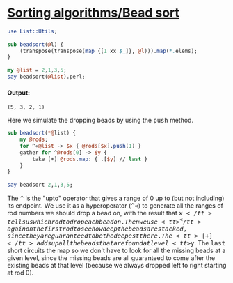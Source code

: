 [1]: http://rosettacode.org/wiki/Sorting_algorithms/Bead_sort

# [Sorting algorithms/Bead sort][1]

```perl
use List::Utils;
 
sub beadsort(@l) {
    (transpose(transpose(map {[1 xx $_]}, @l))).map(*.elems);
}
 
my @list = 2,1,3,5;
say beadsort(@list).perl;
```

#### Output:
```
(5, 3, 2, 1)
```


Here we simulate the dropping beads by using the <tt>push</tt> method.

```perl
sub beadsort(*@list) {
    my @rods;
    for ^«@list -> $x { @rods[$x].push(1) }
    gather for ^@rods[0] -> $y {
        take [+] @rods.map: { .[$y] // last }
    }
}
 
say beadsort 2,1,3,5;
```


The <tt>^</tt> is the "upto" operator that gives a range of 0 up to (but not including) its endpoint. We use it as a hyperoperator (<tt>^«</tt>) to generate all the ranges of rod numbers we should drop a bead on, with the result that <tt>$x</tt> tells us which rod to drop each bead on. Then we use <tt>^</tt> again on the first rod to see how deep the beads are stacked, since they are guaranteed to be the deepest there. The <tt>[+]</tt> adds up all the beads that are found at level <tt>$y</tt>. The <tt>last</tt> short circuits the map so we don't have to look for all the missing beads at a given level, since the missing beads are all guaranteed to come after the existing beads at that level (because we always dropped left to right starting at rod 0).